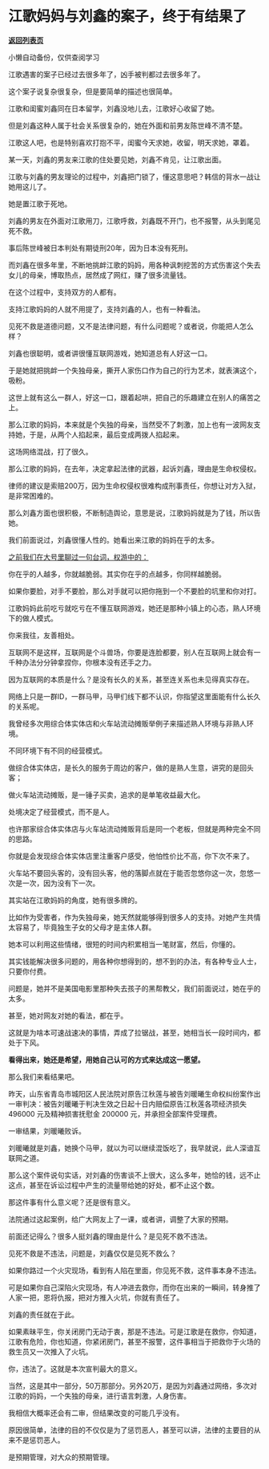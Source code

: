 # 江歌妈妈与刘鑫的案子，终于有结果了

[**返回列表页**](/gzh/记忆承载3)

小懒自动备份，仅供查阅学习

江歌遇害的案子已经过去很多年了，凶手被判都过去很多年了。

  

这个案子说复杂很复杂，但是要简单的描述也很简单。  

  

江歌和闺蜜刘鑫同在日本留学，刘鑫没地儿去，江歌好心收留了她。

  

但是刘鑫这种人属于社会关系很复杂的，她在外面和前男友陈世峰不清不楚。  

  

江歌这人吧，也是特别喜欢打抱不平，闺蜜今天求她，收留，明天求她，罩着。

  

某一天，刘鑫的男友来江歌的住处要见她，刘鑫不肯见，让江歌出面。

  

江歌与刘鑫的男友理论的过程中，刘鑫把门锁了，懂这意思吧？韩信的背水一战让她用这儿了。

  

她是置江歌于死地。

  

刘鑫的男友在外面对江歌用刀，江歌呼救，刘鑫既不开门，也不报警，从头到尾见死不救。

  

事后陈世峰被日本判处有期徒刑20年，因为日本没有死刑。

  

而刘鑫在很多年里，不断地挑衅江歌的妈妈，用各种讽刺挖苦的方式伤害这个失去女儿的母亲，博取热点，居然成了网红，赚了很多流量钱。

  

在这个过程中，支持双方的人都有。

  

支持江歌妈妈的人就不用提了，支持刘鑫的人，也有一种看法。

  

见死不救是道德问题，又不是法律问题，有什么问题呢？或者说，你能把人怎么样？  

  

刘鑫也很聪明，或者讲很懂互联网游戏，她知道总有人好这一口。

  

于是她就把挑衅一个失独母亲，撕开人家伤口作为自己的行为艺术，就表演这个，吸粉。

  

这世上就有这么一群人，好这一口，跟着起哄，把自己的乐趣建立在别人的痛苦之上。

  

那么江歌的妈妈，本来就是个失独的母亲，当然受不了刺激，加上也有一波网友支持她，于是，从两个人掐起来，最后变成两拨人掐起来。

  

这场网络混战，打了很久。

  

那么江歌的妈妈，在去年，决定拿起法律的武器，起诉刘鑫，理由是生命权侵权。

  

律师的建议是索赔200万，因为生命权侵权很难构成刑事责任，你想让对方入狱，是非常困难的。  

  

那么刘鑫方面也很积极，不断制造舆论，意思是说，江歌妈妈就是为了钱，所以告她。

  

我们前面说过，刘鑫很懂人性的。她看出来江歌的妈妈在乎的太多。

  

[之前我们在大号里聊过一句台词，权游中的：](http://mp.weixin.qq.com/s?__biz=MzU0MjYwNDU2Mw==&mid=2247503270&idx=1&sn=eb85fe4b7a435527444e77d0afb114ae&chksm=fb1aa1dacc6d28ccc051f598bc49b46fb15c97e29194ff90cea17fdd5cfdd48a0614fde8a009&scene=21#wechat_redirect)

  

你在乎的人越多，你就越脆弱。其实你在乎的点越多，你同样越脆弱。

  

如果你要脸，对手不要脸，那么对手就可以把你拖到一个不要脸的坑里和你对打。

  

江歌妈妈此前吃亏就吃亏在不懂互联网游戏，她还是那种小镇上的心态，熟人环境下的做人模式。

  

你来我往，友善相处。

  

互联网不是这样，互联网是个斗兽场，你要是连脸都要，别人在互联网上就会有一千种办法分分钟拿捏你，你根本没有还手之力。  

  

因为互联网的本质是什么？是没有长久的关系，甚至连关系也未见得真实存在。

  

网络上只是一群ID，一群马甲，马甲们线下都不认识，你指望这里面能有什么长久的关系呢。  

  

我曾经多次用综合体实体店和火车站流动摊贩举例子来描述熟人环境与非熟人环境。

  

不同环境下有不同的经营模式。

  

做综合体实体店，是长久的服务于周边的客户，做的是熟人生意，讲究的是回头客；

做火车站流动摊贩，是一锤子买卖，追求的是单笔收益最大化。

  

处境决定了经营模式，而不是人。

  

也许那家综合体实体店与火车站流动摊贩背后是同一个老板，但就是两种完全不同的思路。

  

你就是会发现综合体实体店里注重客户感受，他怕性价比不高，你下次不来了。

  

火车站不要回头客的，没有回头客，他的落脚点就在于能否忽悠你这一次，忽悠一次是一次，因为没有下一次。  

  

其实站在江歌妈妈的角度，她有很多牌的。

  

比如作为受害者，作为失独母亲，她天然就能够得到很多人的支持。对她产生共情太容易了，毕竟独生子女的父母才是主体人群。  

  

她本可以利用这些情绪，很短的时间内积累相当一笔财富，然后，你懂的。  

  

其实钱能解决很多问题的，用各种你想得到的，想不到的办法，有各种专业人士，只要你付费。  

  

问题是，她并不是美国电影里那种失去孩子的黑帮教父，我们前面说过，她在乎的太多。  

  

甚至，她对网友对她的看法，都在乎。  

  

这就是为啥本可速战速决的事情，弄成了拉锯战，甚至，她相当长一段时间内，都处于下风。  

  

 **看得出来，她还是希望，用她自己认可的方式来达成这一愿望。**  

  

那么我们来看结果吧。  

  

昨天，山东省青岛市城阳区人民法院对原告江秋莲与被告刘暖曦生命权纠纷案作出一审判决：被告刘暖曦于判决生效之日起十日内赔偿原告江秋莲各项经济损失 496000
元及精神损害抚慰金 200000 元，并承担全部案件受理费。

  

一审结果，刘暖曦败诉。  

  

刘暖曦就是刘鑫，她换个马甲，就以为可以继续混饭吃了，我早就说，此人深谙互联网之道。

  

那么这个案件说句实话，对刘鑫的伤害谈不上很大，这么多年，她恰的钱，远不止这点，甚至在诉讼过程中产生的流量带给她的好处，都不止这个数。

  

那这件事有什么意义呢？还是很有意义。  

  

法院通过这起案例，给广大网友上了一课，或者讲，调整了大家的预期。  

  

前面还记得么？很多人挺刘鑫的理由是什么？是见死不救不违法。

  

见死不救是不违法，问题是，刘鑫仅仅是见死不救么？

  

如果你路过一个火灾现场，看到有人陷在里面，你见死不救，这件事本身不违法。  

  

可是如果你自己深陷火灾现场，有人冲进去救你，而你在出来的一瞬间，转身推了人家一把，恩将仇报，把对方推入火坑，你就有责任了。

  

刘鑫的责任就在于此。

  

如果素昧平生，你关闭房门无动于衷，那是不违法。可是江歌是在救你，你知道，江歌有危险，你也知道，你紧闭房门，甚至不报警，这件事相当于把救你于火场的救生员又一次推入了火坑。  

  

你，违法了。这就是本次宣判最大的意义。  

  

当然，这是其中一部分，50万那部分。另外20万，是因为刘鑫通过网络，多次对江歌的妈妈，一个失独的母亲，进行语言刺激，人身伤害。  

  

我相信大概率还会有二审，但结果改变的可能几乎没有。

  

原因很简单，法律的目的不仅仅是为了惩罚恶人，甚至可以讲，法律的主要目的从来不是惩罚恶人。  

  

是预期管理，对大众的预期管理。

